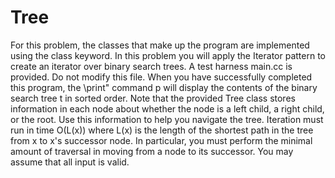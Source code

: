 # Tree

For this problem, the classes that make up the program are implemented using the class
keyword. In this problem you will apply the Iterator pattern to create an iterator over binary
search trees. A test harness main.cc is provided. Do not modify this file. When you have
successfully completed this program, the \print" command p will display the contents of the
binary search tree t in sorted order. Note that the provided Tree class stores information
in each node about whether the node is a left child, a right child, or the root. Use this
information to help you navigate the tree. Iteration must run in time O(L(x)) where L(x) is
the length of the shortest path in the tree from x to x's successor node. In particular, you
must perform the minimal amount of traversal in moving from a node to its successor.
You may assume that all input is valid.
